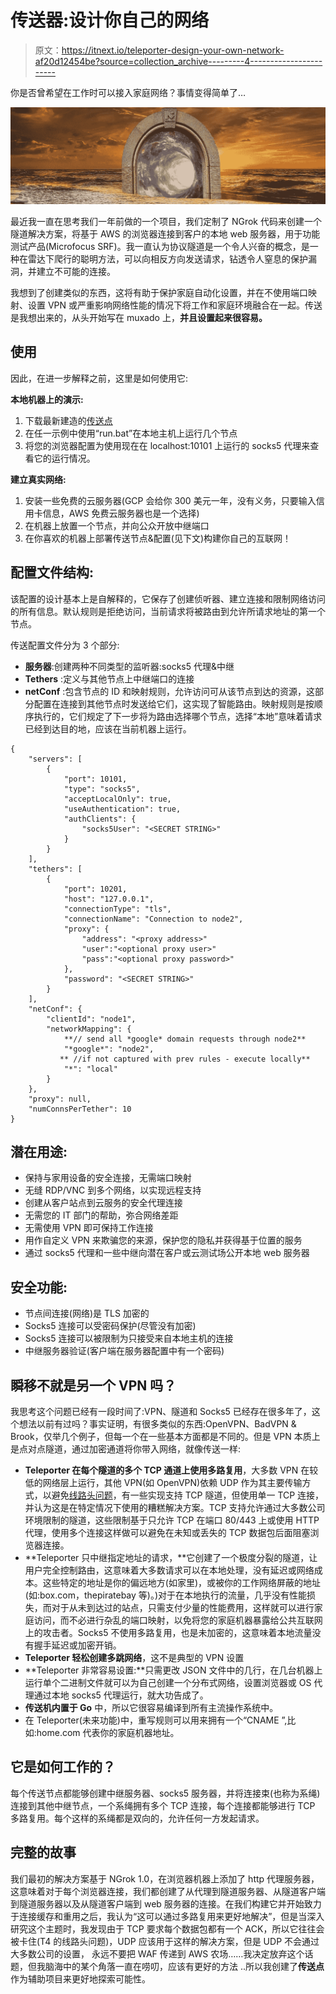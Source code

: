 # 传送器:设计你自己的网络

> 原文：<https://itnext.io/teleporter-design-your-own-network-af20d12454be?source=collection_archive---------4----------------------->

你是否曾希望在工作时可以接入家庭网络？事情变得简单了…

![](img/c2cf1dd68de66627639e7447a54c6fac.png)

最近我一直在思考我们一年前做的一个项目，我们定制了 NGrok 代码来创建一个隧道解决方案，将基于 AWS 的浏览器连接到客户的本地 web 服务器，用于功能测试产品(Microfocus SRF)。我一直认为协议隧道是一个令人兴奋的概念，是一种在雷达下爬行的聪明方法，可以向相反方向发送请求，钻透令人窒息的保护漏洞，并建立不可能的连接。

我想到了创建类似的东西，这将有助于保护家庭自动化设置，并在不使用端口映射、设置 VPN 或严重影响网络性能的情况下将工作和家庭环境融合在一起。传送是我想出来的，从头开始写在 muxado 上，**并且设置起来很容易。**

## 使用

因此，在进一步解释之前，这里是如何使用它:

**本地机器上的演示:**

1.  下载最新建造的[传送点](https://github.com/amitbet/teleporter/releases/tag/1.0)
2.  在任一示例中使用“run.bat”在本地主机上运行几个节点
3.  将您的浏览器配置为使用现在在 localhost:10101 上运行的 socks5 代理来查看它的运行情况。

**建立真实网络:**

1.  安装一些免费的云服务器(GCP 会给你 300 美元一年，没有义务，只要输入信用卡信息，AWS 免费云服务器也是一个选择)
2.  在机器上放置一个节点，并向公众开放中继端口
3.  在你喜欢的机器上部署传送节点&配置(见下文)构建你自己的互联网！

## 配置文件结构:

该配置的设计基本上是自解释的，它保存了创建侦听器、建立连接和限制网络访问的所有信息。默认规则是拒绝访问，当前请求将被路由到允许所请求地址的第一个节点。

传送配置文件分为 3 个部分:

*   **服务器**:创建两种不同类型的监听器:socks5 代理&中继
*   **Tethers** :定义与其他节点上中继端口的连接
*   **netConf** :包含节点的 ID 和映射规则，允许访问可从该节点到达的资源，这部分配置在连接到其他节点时发送给它们，这实现了智能路由。映射规则是按顺序执行的，它们规定了下一步将为路由选择哪个节点，选择“本地”意味着请求已经到达目的地，应该在当前机器上运行。

```
{
    "servers": [
        {
            "port": 10101,
            "type": "socks5",
            "acceptLocalOnly": true,
            "useAuthentication": true,
            "authClients": {
                "socks5User": "<SECRET STRING>"
            }
        }
    ],
    "tethers": [
        {
            "port": 10201,
            "host": "127.0.0.1",
            "connectionType": "tls",
            "connectionName": "Connection to node2",
            "proxy": {
                "address": "<proxy address>"
                "user":"<optional proxy user>"
                "pass":"<optional proxy password>"
            },
            "password": "<SECRET STRING>"
        }
    ],
    "netConf": {
        "clientId": "node1",
        "networkMapping": {
            **// send all *google* domain requests through node2**
            "*google*": "node2",
           ** //if not captured with prev rules - execute locally**
            "*": "local"
        }
    },
    "proxy": null,
    "numConnsPerTether": 10
}
```

## 潜在用途:

*   保持与家用设备的安全连接，无需端口映射
*   无缝 RDP/VNC 到多个网络，以实现远程支持
*   创建从客户站点到云服务的安全代理连接
*   无需您的 IT 部门的帮助，弥合网络差距
*   无需使用 VPN 即可保持工作连接
*   用作自定义 VPN 来欺骗您的来源，保护您的隐私并获得基于位置的服务
*   通过 socks5 代理和一些中继向潜在客户或云测试场公开本地 web 服务器

## 安全功能:

*   节点间连接(网络)是 TLS 加密的
*   Socks5 连接可以受密码保护(尽管没有加密)
*   Socks5 连接可以被限制为只接受来自本地主机的连接
*   中继服务器验证(客户端在服务器配置中有一个密码)

## 瞬移不就是另一个 VPN 吗？

我思考这个问题已经有一段时间了:VPN、隧道和 Socks5 已经存在很多年了，这个想法以前有过吗？事实证明，有很多类似的东西:OpenVPN、BadVPN & Brook，仅举几个例子，但每一个在一些基本方面都是不同的。但是 VPN 本质上是点对点隧道，通过加密通道将你带入网络，就像传送一样:

*   **Teleporter 在每个隧道的多个 TCP 通道上使用多路复用**，大多数 VPN 在较低的网络层上运行，其他 VPN(如 OpenVPN)依赖 UDP 作为其主要传输方式，以避免[线路头问题](https://en.wikipedia.org/wiki/Head-of-line_blocking)，有一些实现支持 TCP 隧道，但使用单一 TCP 连接，并认为这是在特定情况下使用的糟糕解决方案。TCP 支持允许通过大多数公司环境限制的隧道，这些限制基于只允许 TCP 在端口 80/443 上或使用 HTTP 代理，使用多个连接这样做可以避免在未知或丢失的 TCP 数据包后面阻塞浏览器连接。
*   **Teleporter 只中继指定地址的请求，**它创建了一个极度分裂的隧道，让用户完全控制路由，这意味着大多数请求可以在本地处理，没有延迟或网络成本。这些特定的地址是你的偏远地方(如家里)，或被你的工作网络屏蔽的地址(如:box.com，thepiratebay 等)。)对于在本地执行的流量，几乎没有性能损失，而对于从未到达过的站点，只需支付少量的性能费用，这样就可以进行家庭访问，而不必进行杂乱的端口映射，以免将您的家庭机器暴露给公共互联网上的攻击者。Socks5 不使用多路复用，也是未加密的，这意味着本地流量没有握手延迟或加密开销。
*   **Teleporter 轻松创建多跳网络**，这不是典型的 VPN 设置
*   **Teleporter 非常容易设置:**只需更改 JSON 文件中的几行，在几台机器上运行单个二进制文件就可以为自己创建一个分布式网络，设置浏览器或 OS 代理通过本地 socks5 代理运行，就大功告成了。
*   **传送机内置于 Go** 中，所以它很容易编译到所有主流操作系统中。
*   在 Teleporter(未来功能)中，重写规则可以用来拥有一个“CNAME ”,比如:home.com 代表你的家庭机器地址。

## 它是如何工作的？

每个传送节点都能够创建中继服务器、socks5 服务器，并将连接束(也称为系绳)连接到其他中继节点，一个系绳拥有多个 TCP 连接，每个连接都能够进行 TCP 多路复用。每个这样的系绳都是双向的，允许任何一方发起请求。

## 完整的故事

我们最初的解决方案基于 NGrok 1.0，在浏览器机器上添加了 http 代理服务器，这意味着对于每个浏览器连接，我们都创建了从代理到隧道服务器、从隧道客户端到隧道服务器以及从隧道客户端到 web 服务器的连接。在我们构建它并开始致力于连接缓存和重用之后，我认为“这可以通过多路复用来更好地解决”，但是当深入研究这个主题时，我发现由于 TCP 要求每个数据包都有一个 ACK，所以它往往会被卡住(T4 的线路头问题)，UDP 应该用于这样的解决方案，但是 UDP 不会通过大多数公司的设置， 永远不要把 WAF 传递到 AWS 农场……我决定放弃这个话题，但我脑海中的某个角落一直在唠叨，应该有更好的方法 ..所以我创建了**传送点**作为辅助项目来更好地探索可能性。